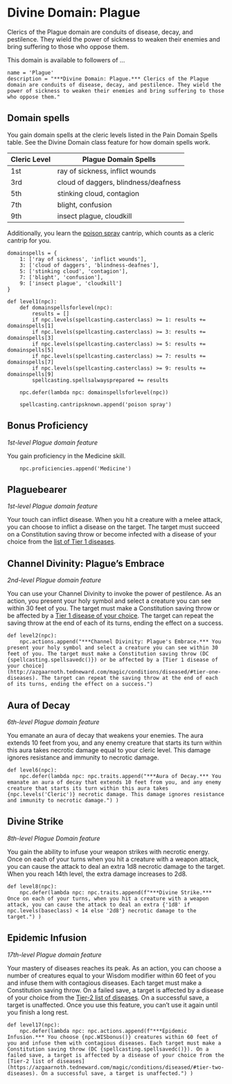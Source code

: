# Divine Domain: Plague
Clerics of the Plague domain are conduits of disease, decay, and pestilence. They wield the power of sickness to weaken their enemies and bring suffering to those who oppose them.

This domain is available to followers of ...

```
name = 'Plague'
description = "***Divine Domain: Plague.*** Clerics of the Plague domain are conduits of disease, decay, and pestilence. They wield the power of sickness to weaken their enemies and bring suffering to those who oppose them."
```

## Domain spells
You gain domain spells at the cleric levels listed in the Pain Domain Spells table. See the Divine Domain class feature for how domain spells work.

Cleric Level | Plague Domain Spells
------------ | ------------------
1st | ray of sickness, inflict wounds
3rd | cloud of daggers, blindness/deafness
5th | stinking cloud, contagion
7th | blight, confusion
9th | insect plague, cloudkill

Additionally, you learn the [poison spray](../../Magic/Spells/poison-spray.md) cantrip, which counts as a cleric cantrip for you.

```
domainspells = {
    1: ['ray of sickness', 'inflict wounds'],
    3: ['cloud of daggers', 'blindness-deafnes'],
    5: ['stinking cloud', 'contagion'],
    7: ['blight', 'confusion'],
    9: ['insect plague', 'cloudkill']
}

def level1(npc):
    def domainspellsforlevel(npc):
        results = []
        if npc.levels(spellcasting.casterclass) >= 1: results += domainspells[1]
        if npc.levels(spellcasting.casterclass) >= 3: results += domainspells[3]
        if npc.levels(spellcasting.casterclass) >= 5: results += domainspells[5]
        if npc.levels(spellcasting.casterclass) >= 7: results += domainspells[7]
        if npc.levels(spellcasting.casterclass) >= 9: results += domainspells[9]
        spellcasting.spellsalwaysprepared += results

    npc.defer(lambda npc: domainspellsforlevel(npc))

    spellcasting.cantripsknown.append('poison spray')
```

## Bonus Proficiency
*1st-level Plague domain feature*

You gain proficiency in the Medicine skill.

```
    npc.proficiencies.append('Medicine')
```

## Plaguebearer
*1st-level Plague domain feature*

Your touch can inflict disease. When you hit a creature with a melee attack, you can choose to inflict a disease on the target. The target must succeed on a Constitution saving throw or become infected with a disease of your choice from the [list of Tier 1 diseases](../../Magic/Conditions/Diseased.md#tier-one-diseases).

## Channel Divinity: Plague’s Embrace
*2nd-level Plague domain feature*

You can use your Channel Divinity to invoke the power of pestilence. As an action, you present your holy symbol and select a creature you can see within 30 feet of you. The target must make a Constitution saving throw or be affected by a [Tier 1 disease of your choice](../../Magic/Conditions/Diseased.md#tier-one-diseases). The target can repeat the saving throw at the end of each of its turns, ending the effect on a success.

```
def level2(npc):
    npc.actions.append("***Channel Divinity: Plague's Embrace.*** You present your holy symbol and select a creature you can see within 30 feet of you. The target must make a Constitution saving throw (DC {spellcasting.spellsavedc()}) or be affected by a [Tier 1 disease of your choice](http://azgaarnoth.tedneward.com/magic/conditions/diseased/#tier-one-diseases). The target can repeat the saving throw at the end of each of its turns, ending the effect on a success.")
```

## Aura of Decay
*6th-level Plague domain feature*

You emanate an aura of decay that weakens your enemies. The aura extends 10 feet from you, and any enemy creature that starts its turn within this aura takes necrotic damage equal to your cleric level. This damage ignores resistance and immunity to necrotic damage.

```
def level6(npc):
    npc.defer(lambda npc: npc.traits.append("***Aura of Decay.*** You emanate an aura of decay that extends 10 feet from you, and any enemy creature that starts its turn within this aura takes {npc.levels('Cleric')} necrotic damage. This damage ignores resistance and immunity to necrotic damage.") )
```

## Divine Strike
*8th-level Plague Domain feature*

You gain the ability to infuse your weapon strikes with necrotic energy. Once on each of your turns when you hit a creature with a weapon attack, you can cause the attack to deal an extra 1d8 necrotic damage to the target. When you reach 14th level, the extra damage increases to 2d8.

```
def level8(npc):
    npc.defer(lambda npc: npc.traits.append(f"***Divine Strike.*** Once on each of your turns, when you hit a creature with a weapon attack, you can cause the attack to deal an extra {'1d8' if npc.levels(baseclass) < 14 else '2d8'} necrotic damage to the target.") )
```

## Epidemic Infusion
*17th-level Plague domain feature*

Your mastery of diseases reaches its peak. As an action, you can choose a number of creatures equal to your Wisdom modifier within 60 feet of you and infuse them with contagious diseases. Each target must make a Constitution saving throw. On a failed save, a target is affected by a disease of your choice from the [Tier-2 list of diseases](../../Magic/Conditions/Diseased.md#tier-two-diseases). On a successful save, a target is unaffected. Once you use this feature, you can’t use it again until you finish a long rest.

```
def level17(npc):
    npc.defer(lambda npc: npc.actions.append(f"***Epidemic Infusion.*** You choose {npc.WISbonus()} creatures within 60 feet of you and infuse them with contagious diseases. Each target must make a Constitution saving throw (DC {spellcasting.spellsavedc()}). On a failed save, a target is affected by a disease of your choice from the [Tier-2 list of diseases](https://azgaarnoth.tedneward.com/magic/conditions/diseased/#tier-two-diseases). On a successful save, a target is unaffected.") )
```
